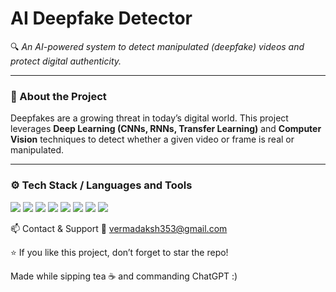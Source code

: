 # AI Deepfake Detector  

🔍 *An AI-powered system to detect manipulated (deepfake) videos and protect digital authenticity.*  

---

### 🚀 About the Project
Deepfakes are a growing threat in today’s digital world. This project leverages **Deep Learning (CNNs, RNNs, Transfer Learning)** and **Computer Vision** techniques to detect whether a given video or frame is real or manipulated.  

---

### ⚙️ Tech Stack / Languages and Tools  

<p align="left">  
<img src="https://img.shields.io/badge/Python-3776AB?style=for-the-badge&logo=python&logoColor=white"/>  
<img src="https://img.shields.io/badge/TensorFlow-FF6F00?style=for-the-badge&logo=tensorflow&logoColor=white"/>  
<img src="https://img.shields.io/badge/PyTorch-EE4C2C?style=for-the-badge&logo=pytorch&logoColor=white"/>  
<img src="https://img.shields.io/badge/OpenCV-5C3EE8?style=for-the-badge&logo=opencv&logoColor=white"/>  
<img src="https://img.shields.io/badge/Flask-000000?style=for-the-badge&logo=flask&logoColor=white"/>  
<img src="https://img.shields.io/badge/FastAPI-009688?style=for-the-badge&logo=fastapi&logoColor=white"/>  
<img src="https://img.shields.io/badge/Docker-2496ED?style=for-the-badge&logo=docker&logoColor=white"/>  
<img src="https://img.shields.io/badge/GitHub-181717?style=for-the-badge&logo=github&logoColor=white"/>  
</p>  

📫 Contact & Support
📧 vermadaksh353@gmail.com

⭐ If you like this project, don’t forget to star the repo!

Made while sipping tea ☕ and commanding ChatGPT :)
